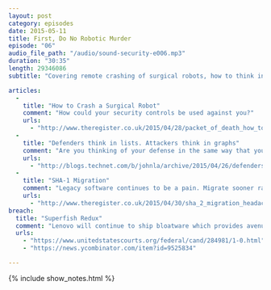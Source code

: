 ```yaml
---
layout: post
category: episodes
date: 2015-05-11
title: First, Do No Robotic Murder
episode: "06"
audio_file_path: "/audio/sound-security-e006.mp3"
duration: "30:35"
length: 29346086
subtitle: "Covering remote crashing of surgical robots, how to think in defense, SHA-1 migrations, and Superfish review."

articles: 
  - 
    title: "How to Crash a Surgical Robot"
    comment: "How could your security controls be used against you?"
    urls: 
      - "http://www.theregister.co.uk/2015/04/28/packet_of_death_how_to_crash_a_surgical_robot/"
  - 
    title: "Defenders think in lists. Attackers think in graphs"
    comment: "Are you thinking of your defense in the same way that your attackers are thinking about coming at you? Is that a good thing? What would be the blast radius if one of your boxes was compromised?"
    urls: 
      - "http://blogs.technet.com/b/johnla/archive/2015/04/26/defenders-think-in-lists-attackers-think-in-graphs-as-long-as-this-is-true-attackers-win.aspx"
  - 
    title: "SHA-1 Migration"
    comment: "Legacy software continues to be a pain. Migrate sooner rather then later. Write software that is future proof as much as possible."
    urls: 
      - "http://www.theregister.co.uk/2015/04/30/sha_2_migration_headaches/"
breach: 
  title: "Superfish Redux"
  comment: "Lenovo will continue to ship bloatware which provides avenues for exploitation. Who wins in these situations besides law firms? Flatten your boxes with a known good minimal image."
  urls: 
    - "https://www.unitedstatescourts.org/federal/cand/284981/1-0.html"
    - "https://news.ycombinator.com/item?id=9525834"

---
```

{% include show_notes.html %}

